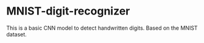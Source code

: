 # MNIST-digit-recognizer
This is a basic CNN model to detect handwritten digits. Based on the MNIST dataset.
